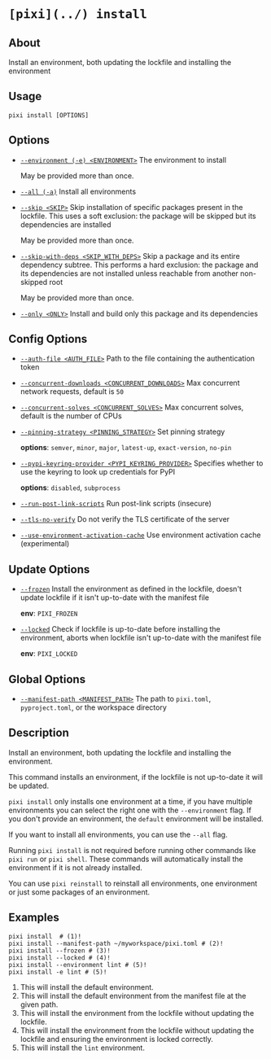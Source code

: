 # `[pixi](../) install`

## About

Install an environment, both updating the lockfile and installing the environment

## Usage

```text
pixi install [OPTIONS]

```

## Options

- [`--environment (-e) <ENVIRONMENT>`](#arg---environment) The environment to install

  May be provided more than once.

- [`--all (-a)`](#arg---all) Install all environments

- [`--skip <SKIP>`](#arg---skip) Skip installation of specific packages present in the lockfile. This uses a soft exclusion: the package will be skipped but its dependencies are installed

  May be provided more than once.

- [`--skip-with-deps <SKIP_WITH_DEPS>`](#arg---skip-with-deps) Skip a package and its entire dependency subtree. This performs a hard exclusion: the package and its dependencies are not installed unless reachable from another non-skipped root

  May be provided more than once.

- [`--only <ONLY>`](#arg---only) Install and build only this package and its dependencies

## Config Options

- [`--auth-file <AUTH_FILE>`](#arg---auth-file) Path to the file containing the authentication token

- [`--concurrent-downloads <CONCURRENT_DOWNLOADS>`](#arg---concurrent-downloads) Max concurrent network requests, default is `50`

- [`--concurrent-solves <CONCURRENT_SOLVES>`](#arg---concurrent-solves) Max concurrent solves, default is the number of CPUs

- [`--pinning-strategy <PINNING_STRATEGY>`](#arg---pinning-strategy) Set pinning strategy

  **options**: `semver`, `minor`, `major`, `latest-up`, `exact-version`, `no-pin`

- [`--pypi-keyring-provider <PYPI_KEYRING_PROVIDER>`](#arg---pypi-keyring-provider) Specifies whether to use the keyring to look up credentials for PyPI

  **options**: `disabled`, `subprocess`

- [`--run-post-link-scripts`](#arg---run-post-link-scripts) Run post-link scripts (insecure)

- [`--tls-no-verify`](#arg---tls-no-verify) Do not verify the TLS certificate of the server

- [`--use-environment-activation-cache`](#arg---use-environment-activation-cache) Use environment activation cache (experimental)

## Update Options

- [`--frozen`](#arg---frozen) Install the environment as defined in the lockfile, doesn't update lockfile if it isn't up-to-date with the manifest file

  **env**: `PIXI_FROZEN`

- [`--locked`](#arg---locked) Check if lockfile is up-to-date before installing the environment, aborts when lockfile isn't up-to-date with the manifest file

  **env**: `PIXI_LOCKED`

## Global Options

- [`--manifest-path <MANIFEST_PATH>`](#arg---manifest-path) The path to `pixi.toml`, `pyproject.toml`, or the workspace directory

## Description

Install an environment, both updating the lockfile and installing the environment.

This command installs an environment, if the lockfile is not up-to-date it will be updated.

`pixi install` only installs one environment at a time, if you have multiple environments you can select the right one with the `--environment` flag. If you don't provide an environment, the `default` environment will be installed.

If you want to install all environments, you can use the `--all` flag.

Running `pixi install` is not required before running other commands like `pixi run` or `pixi shell`. These commands will automatically install the environment if it is not already installed.

You can use `pixi reinstall` to reinstall all environments, one environment or just some packages of an environment.

## Examples

```shell
pixi install  # (1)!
pixi install --manifest-path ~/myworkspace/pixi.toml # (2)!
pixi install --frozen # (3)!
pixi install --locked # (4)!
pixi install --environment lint # (5)!
pixi install -e lint # (5)!

```

1. This will install the default environment.
1. This will install the default environment from the manifest file at the given path.
1. This will install the environment from the lockfile without updating the lockfile.
1. This will install the environment from the lockfile without updating the lockfile and ensuring the environment is locked correctly.
1. This will install the `lint` environment.
